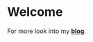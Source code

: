 <h1>Welcome</h1>

<p>For more look into my <strong><a href="https://dzintars.dev">blog</a></strong>.</p>
